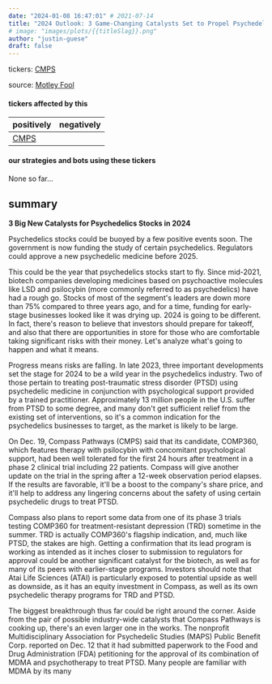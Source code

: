 ```yaml
---
date: "2024-01-08 16:47:01" # 2021-07-14
title: "2024 Outlook: 3 Game-Changing Catalysts Set to Propel Psychedelics Stocks Soaring"
# image: "images/plots/{{titleSlag}}.png"
author: "justin-guese"
draft: false
---
```

tickers: <a href='https://finance.yahoo.com/quote/CMPS' target='_blank'>CMPS</a> 

source: <a href='https://www.fool.com/investing/2024/01/08/3-big-new-catalysts-for-psychedelics-stocks-2024/' target='_blank'>Motley Fool</a>

#### tickers affected by this

| positively | negatively |
|------------|------------
| <a href='https://finance.yahoo.com/quote/CMPS' target='_blank'>CMPS</a> |  |

#### our strategies and bots using these tickers

None so far...

## summary

**3 Big New Catalysts for Psychedelics Stocks in 2024**

Psychedelics stocks could be buoyed by a few positive events soon. The government is now funding the study of certain psychedelics. Regulators could approve a new psychedelic medicine before 2025.

This could be the year that psychedelics stocks start to fly. Since mid-2021, biotech companies developing medicines based on psychoactive molecules like LSD and psilocybin (more commonly referred to as psychedelics) have had a rough go. Stocks of most of the segment's leaders are down more than 75% compared to three years ago, and for a time, funding for early-stage businesses looked like it was drying up. 2024 is going to be different. In fact, there's reason to believe that investors should prepare for takeoff, and also that there are opportunities in store for those who are comfortable taking significant risks with their money. Let's analyze what's going to happen and what it means.

Progress means risks are falling. In late 2023, three important developments set the stage for 2024 to be a wild year in the psychedelics industry. Two of those pertain to treating post-traumatic stress disorder (PTSD) using psychedelic medicine in conjunction with psychological support provided by a trained practitioner. Approximately 13 million people in the U.S. suffer from PTSD to some degree, and many don't get sufficient relief from the existing set of interventions, so it's a common indication for the psychedelics businesses to target, as the market is likely to be large.

On Dec. 19, Compass Pathways (CMPS) said that its candidate, COMP360, which features therapy with psilocybin with concomitant psychological support, had been well tolerated for the first 24 hours after treatment in a phase 2 clinical trial including 22 patients. Compass will give another update on the trial in the spring after a 12-week observation period elapses. If the results are favorable, it'll be a boost to the company's share price, and it'll help to address any lingering concerns about the safety of using certain psychedelic drugs to treat PTSD.

Compass also plans to report some data from one of its phase 3 trials testing COMP360 for treatment-resistant depression (TRD) sometime in the summer. TRD is actually COMP360's flagship indication, and, much like PTSD, the stakes are high. Getting a confirmation that its lead program is working as intended as it inches closer to submission to regulators for approval could be another significant catalyst for the biotech, as well as for many of its peers with earlier-stage programs. Investors should note that Atai Life Sciences (ATAI) is particularly exposed to potential upside as well as downside, as it has an equity investment in Compass, as well as its own psychedelic therapy programs for TRD and PTSD.

The biggest breakthrough thus far could be right around the corner. Aside from the pair of possible industry-wide catalysts that Compass Pathways is cooking up, there's an even larger one in the works. The nonprofit Multidisciplinary Association for Psychedelic Studies (MAPS) Public Benefit Corp. reported on Dec. 12 that it had submitted paperwork to the Food and Drug Administration (FDA) petitioning for the approval of its combination of MDMA and psychotherapy to treat PTSD. Many people are familiar with MDMA by its many